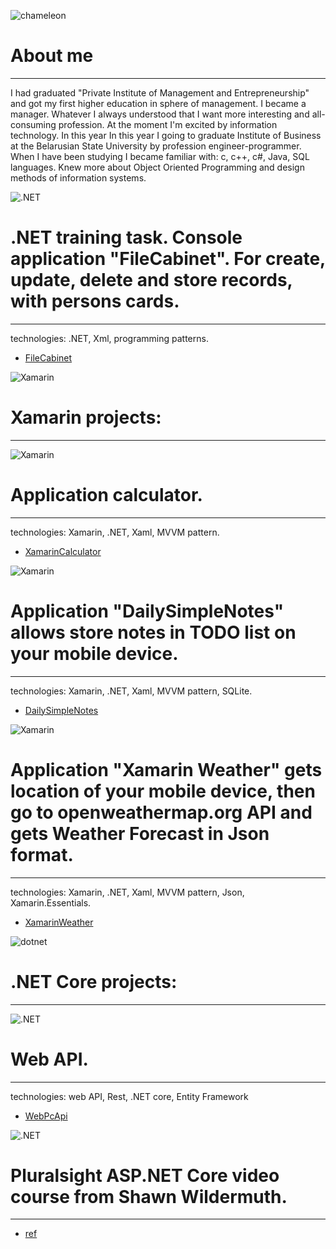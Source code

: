 ![chameleon](/assets/img/cham.png)                  
# About me
--------------------------------------------------------------------------------    
I had graduated "Private Institute of Management and Entrepreneurship"
and got my first higher education in sphere of management. I became a manager.
Whatever I always understood that I want more interesting and all-consuming 
profession. At the moment I'm excited by information technology. In this year 
In this year I going to graduate Institute of Business at the Belarusian State 
University  by profession engineer-programmer. When I have been studying I became
familiar with: c, c++, c#, Java, SQL languages. Knew more about Object Oriented 
Programming and design methods of information systems. 


![.NET](/assets/img/fileCabinet.png)
# .NET training task. Console application "FileCabinet". For create, update, delete and store records, with persons cards.
--------------------------------------------------------------------------------
technologies: .NET, Xml, programming patterns.
*	[FileCabinet](https://github.com/StwUser/FileCabinet)

![Xamarin](/assets/img/xamarin.png)
# Xamarin projects:
--------------------------------------------------------------------------------

![Xamarin](/assets/img/xamarinCalc.png)
# Application calculator.
--------------------------------------------------------------------------------	
technologies: Xamarin, .NET, Xaml, MVVM pattern.
*	[XamarinCalculator](https://github.com/StwUser/XamarinCalculator)

![Xamarin](/assets/img/xamarinNotes.png)
# Application "DailySimpleNotes" allows store notes in TODO list on your mobile device.
--------------------------------------------------------------------------------	
technologies: Xamarin, .NET, Xaml, MVVM pattern, SQLite.
*	[DailySimpleNotes](https://github.com/StwUser/XamarinNotes)

![Xamarin](/assets/img/XamarinWeather.png)
# Application "Xamarin Weather" gets location of your mobile device, then go to openweathermap.org API and gets Weather Forecast in Json format.
--------------------------------------------------------------------------------	
technologies: Xamarin, .NET, Xaml, MVVM pattern, Json, Xamarin.Essentials.
*	[XamarinWeather](https://github.com/StwUser/XamarinWeather)
	

![dotnet](/assets/img/dotnetCore.png)
# .NET Core projects:
--------------------------------------------------------------------------------

![.NET](/assets/img/webApi.png)
# Web API.
--------------------------------------------------------------------------------
technologies: web API, Rest, .NET core, Entity Framework	
*	[WebPcApi](https://github.com/StwUser/WebPcApi)

![.NET](/assets/img/world.png)
# Pluralsight ASP.NET Core video course from Shawn Wildermuth.
--------------------------------------------------------------------------------	
*	[ref](https://github.com/StwUser/TheWorld)



